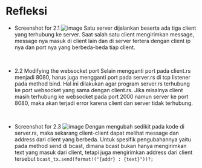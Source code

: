 # Refleksi

- Screenshot for 2.1
![image](https://github.com/brofathan/grpc-tutorial/assets/45114836/3ab4fa7a-1f3e-4dc4-8f67-c315074c7092)
Satu server dijalankan beserta ada tiga client yang terhubung ke server. Saat salah satu client mengirimkan message, message nya masuk di client lain dan di server tertera dengan client ip nya dan port nya yang berbeda-beda tiap client.

<br>

- 2.2 Modifying the websocket port
Selain mengganti port pada client.rs menjadi 8080, harus juga mengganti port pada server.rs di tcp listener pada method bind. Hal ini dilakukan agar program server.rs terhubung ke port websocket yang sama dengan client.rs. Jika misalnya client masih terhubung ke websocket pada port 2000 namun server ke port 8080, maka akan terjadi error karena client dan server tidak terhubung.

<br>

- Screenshot for 2.3
![image](https://github.com/brofathan/grpc-tutorial/assets/45114836/35ca237e-a97f-45e9-8fc8-162b2353513a)
Dengan mengubah sedikit pada kode di server.rs, maka sekarang client-client dapat melihat message dan address dari client yang berbeda. Untuk spesifik pengubahannya yaitu pada method send di bcast, dimana bcast bukan hanya mengirimkan text yang masuk dari client, tetapi juga mengirimkan address dari client tersebut `bcast_tx.send(format!("{addr} : {text}"))?;`
